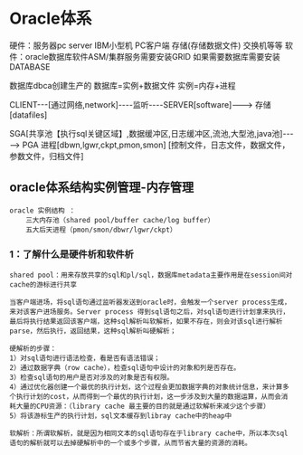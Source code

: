 # Oracle体系

硬件：服务器pc server IBM小型机 PC客户端
存储(存储数据文件) 交换机等等
软件：oracle数据库软件ASM/集群服务需要安装GRID
如果需要数据库需要安装DATABASE

数据库dbca创建生产的
数据库=实例+数据文件
实例=内存+进程


CLIENT---[通过网络,network]----监听----SERVER[software]--->  存储[datafiles]


SGA[共享池【执行sql关键区域】,数据缓冲区,日志缓冲区,流池,大型池,java池]-----> PGA 
进程[dbwn,lgwr,ckpt,pmon,smon]
[控制文件，日志文件，数据文件，参数文件，归档文件]


## oracle体系结构实例管理-内存管理
	oracle 实例结构 ：
		三大内存池（shared pool/buffer cache/log buffer）
		五大后天进程（pmon/smon/dbwr/lgwr/ckpt）

	

### 1：了解什么是硬件析和软件析

	shared pool：用来存放共享的sql和pl/sql，数据库metadata主要作用是在session间对cache的游标进行共享

	当客户端进场，将sql语句通过监听器发送到oracle时，会触发一个server process生成，来对该客户进场服务。Server process 得到sql语句之后，对sql语句进行计划拿来执行，最后将执行结果返回该客户端，这种sql解析叫软解析，如果不存在，则会对该sql进行解析parse，然后执行，返回结果，这种sql解析叫硬解析；
	
	硬解析的步骤：
	1）对sql语句进行语法检查，看是否有语法错误；
	2）通过数据字典（row cache），检查sql语句中设计的对象和列是否存在。
	3）检查sql语句的用户是否对涉及的对象是否有权限。
	4）通过优化器创建一个最优的执行计划，这个过程会更加数据字典的对象统计信息，来计算多个执行计划的cost，从而得到一个最优的执行计划，这一步涉及到大量的数据运算，从而会消耗大量的CPU资源：（library cache 最主要的目的就是通过软解析来减少这个步骤）
	5）将该游标生产的执行计划，sql文本缓存到libray cache中的heap中
		
	软解析：所谓软解析，就是因为相同文本的sql语句存在于library cache中，所以本次sql语句的解析就可以去掉硬解析中的一个或多个步骤，从而节省大量的资源的消耗。

